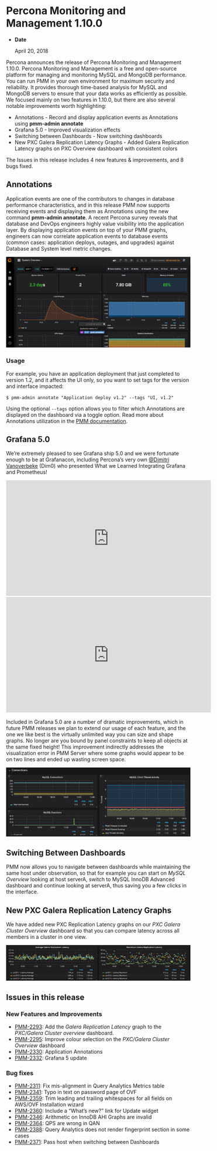 # Percona Monitoring and Management 1.10.0

* **Date**

    April 20, 2018

Percona announces the release of Percona Monitoring and Management 1.10.0.  Percona Monitoring and Management is a free and open-source platform for managing and monitoring MySQL and MongoDB performance.  You can run PMM in your own environment for maximum security and reliability. It provides thorough time-based analysis for MySQL and MongoDB servers to ensure that your data works as efficiently as possible. We focused mainly on two features in 1.10.0, but there are also several notable improvements worth highlighting:

* Annotations - Record and display application events as Annotations using **pmm-admin annotate**
* Grafana 5.0 - Improved visualization effects
* Switching between Dashboards - Now switching dashboards
* New PXC Galera Replication Latency Graphs - Added Galera Replication Latency graphs on PXC Overview dashboard with consistent colors

The Issues in this release includes 4 new features & improvements, and 8 bugs fixed.

## Annotations

Application events are one of the contributors to changes in database performance characteristics, and in this release PMM now supports receiving events and displaying them as Annotations using the new command **pmm-admin annotate**. A recent Percona survey reveals that database and DevOps engineers highly value visibility into the application layer.  By displaying application events on top of your PMM graphs, engineers can now correlate application events to database events (common cases: application deploys, outages, and upgrades) against Database and System level metric changes.

![image](../_images/1-10-0.1.png)

### Usage

For example, you have an application deployment that just completed to version 1.2, and it affects the UI only, so you want to set tags for the version and interface impacted:

```
$ pmm-admin annotate "Application deploy v1.2" --tags "UI, v1.2"
```

Using the optional `--tags` option allows you to filter which Annotations are displayed on the dashboard via a toggle option. Read more about Annotations utilization in the [PMM documentation](../pmm-admin.md#adding-annotations).

## Grafana 5.0

We’re extremely pleased to see Grafana ship 5.0 and we were fortunate enough to be at Grafanacon, including Percona’s very own [@Dimitri Vanoverbeke](https://www.percona.com/blog/author/dimitri-vanoverbeke/) (Dim0) who presented What we Learned Integrating Grafana and Prometheus!

<iframe width="560" height="315" src="https://www.youtube.com/embed/Mno1nYBmlIE" frameborder="0" allow="autoplay; encrypted-media" allowfullscreen></iframe>

<iframe width="560" height="315" src="https://www.youtube.com/embed/nYCE24DV8xA" frameborder="0" allow="autoplay; encrypted-media" allowfullscreen></iframe>

Included in Grafana 5.0 are a number of dramatic improvements, which in future PMM releases we plan to extend our usage of each feature, and the one we like best is the virtually unlimited way you can size and shape graphs.  No longer are you bound by panel constraints to keep all objects at the same fixed height! This improvement indirectly addresses the visualization error in PMM Server where some graphs would appear to be on two lines and ended up wasting screen space.

![image](../_images/1-10-0.2.png)

## Switching Between Dashboards

PMM now allows you to navigate between dashboards while maintaining the same host under observation, so that for example you can start on *MySQL Overview* looking at host serverA, switch to MySQL InnoDB Advanced dashboard and continue looking at serverA, thus saving you a few clicks in the interface.

## New PXC Galera Replication Latency Graphs

We have added new PXC Replication Latency graphs on our *PXC Galera Cluster Overview* dashboard so that you can compare latency across all members in a cluster in one view.

![image](../_images/1-10-0.3.png)

## Issues in this release

### New Features and Improvements

* [PMM-2293](https://jira.percona.com/browse/PMM-2293): Add the *Galera Replication Latency* graph to the *PXC/Galera Cluster overview* dashboard.
* [PMM-2295](https://jira.percona.com/browse/PMM-2295): Improve colour selection on the *PXC/Galera Cluster Overview* dashboard
* [PMM-2330](https://jira.percona.com/browse/PMM-2330): Application Annotations
* [PMM-2332](https://jira.percona.com/browse/PMM-2332): Grafana 5 update

### Bug fixes

* [PMM-2311](https://jira.percona.com/browse/PMM-2311): Fix mis-alignment in Query Analytics Metrics table
* [PMM-2341](https://jira.percona.com/browse/PMM-2341): Typo in text on password page of OVF
* [PMM-2359](https://jira.percona.com/browse/PMM-2359): Trim leading and trailing whitespaces for all fields on AWS/OVF Installation wizard
* [PMM-2360](https://jira.percona.com/browse/PMM-2360): Include a “What’s new?” link for Update widget
* [PMM-2346](https://jira.percona.com/browse/PMM-2346): Arithmetic on InnoDB AHI Graphs are invalid
* [PMM-2364](https://jira.percona.com/browse/PMM-2364): QPS are wrong in QAN
* [PMM-2388](https://jira.percona.com/browse/PMM-2388): Query Analytics does not render fingerprint section in some cases
* [PMM-2371](https://jira.percona.com/browse/PMM-2371): Pass host when switching between Dashboards

